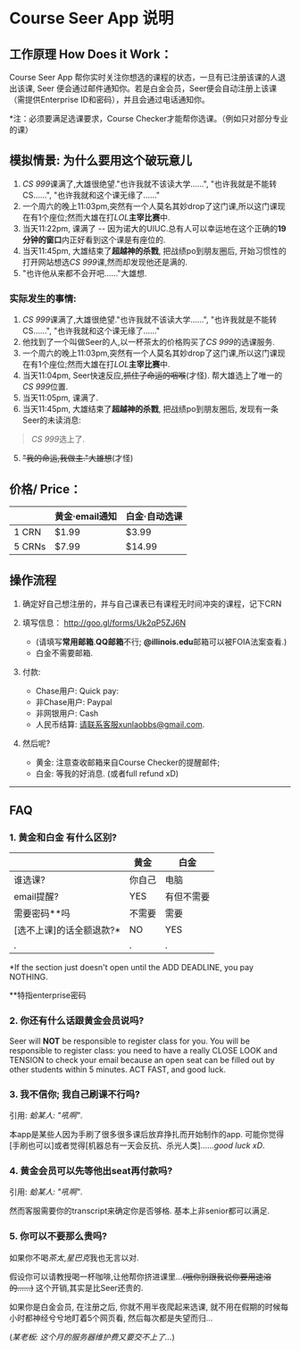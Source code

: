 # Course Seer App 说明

## 工作原理 How Does it Work：

Course Seer App 帮你实时关注你想选的课程的状态，一旦有已注册该课的人退出该课, Seer 便会通过邮件通知你。若是白金会员，Seer便会自动注册上该课（需提供Enterprise ID和密码），并且会通过电话通知你。
 
*注：必须要满足选课要求，Course Checker才能帮你选课。（例如只对部分专业的课）

## 模拟情景: 为什么要用这个破玩意儿
1. *CS 999*课满了,大雄很绝望."也许我就不该读大学……", "也许我就是不能转CS……", "也许我就和这个课无缘了……"
2. 一个周六的晚上11:03pm,突然有一个人莫名其妙drop了这门课,所以这门课现在有1个座位;然而大雄在打*LOL***主宰比赛**中.
3. 当天11:22pm, 课满了 -- 因为诺大的UIUC.总有人可以幸运地在这个正确的**19分钟的窗口**内正好看到这个课是有座位的.
4. 当天11:45pm, 大雄结束了**超越神的杀戮**, 把战绩po到朋友圈后, 开始习惯性的打开网站想选*CS 999*课,然而却发现他还是满的.
5. "也许他从来都不会开吧……"大雄想.


### 实际发生的事情:
1. *CS 999*课满了,大雄很绝望."也许我就不该读大学……", "也许我就是不能转CS……", "也许我就和这个课无缘了……"
2. 他找到了一个叫做Seer的人,以一杯茶太的价格购买了*CS 999*的选课服务.
2. 一个周六的晚上11:03pm,突然有一个人莫名其妙drop了这门课,所以这门课现在有1个座位;然而大雄在打*LOL***主宰比赛**中.
3. 当天11:04pm, Seer快速反应,~~抓住了命运的咽喉~~(才怪). 帮大雄选上了唯一的 *CS 999*位置.
3. 当天11:05pm, 课满了.
4. 当天11:45pm, 大雄结束了**超越神的杀戮**, 把战绩po到朋友圈后, 发现有一条Seer的未读消息:
> *CS 999*选上了.

5. ~~"我的命运,我做主."大雄想~~(才怪)


## 价格/ Price：



|        | 黄金·email通知 | 白金·自动选课 |
|--------|------------|---------|
| 1 CRN  | $1.99      | $3.99   |
| 5 CRNs | $7.99      | $14.99  |

## 操作流程

1. 确定好自己想注册的，并与自己课表已有课程无时间冲突的课程，记下CRN

2. 填写信息： <http://goo.gl/forms/Uk2qP5ZJ6N> 
	* (请填写**常用邮箱**.**QQ邮箱**不行; **@illinois.edu**邮箱可以被FOIA法案查看.)
	* 白金不需要邮箱.

3. 付款:
	* Chase用户: Quick pay: 
	* 非Chase用户: Paypal
	* 非网银用户: Cash
	* 人民币结算: 请联系客服xunlaobbs@gmail.com.

4. 然后呢?
	* 黄金: 注意查收邮箱来自Course Checker的提醒邮件; 
	* 白金: 等我的好消息. (或者full refund xD)

----------------------------

## FAQ

### 1. 黄金和白金 有什么区别?

|        | 黄金 | 白金|
|--------|------------|---------|
| 谁选课? | 你自己    | 电脑   |
| email提醒? | YES     | 有但不需要  |
| 需要密码**吗 | 不需要     | 需要   |
| [选不上课]的话全额退款?* | NO     | YES   |
|.|.|.|


*If the section just doesn't open until the ADD DEADLINE, you pay NOTHING. 

**特指enterprise密码



 	
### 2. 你还有什么话跟黄金会员说吗?
Seer will **NOT** be responsible to register class for you. You will be responsible to register class: you need to have a really CLOSE LOOK and TENSION to check your email because an open seat can be filled out by other students within 5 minutes. ACT FAST, and good luck.

### 3. 我不信你; 我自己刷课不行吗?
引用: *蛤某人: "吼啊"*. 

本app是某些人因为手刷了很多很多课后放弃挣扎而开始制作的app. 可能你觉得[手刷也可以]或者觉得[机器总有一天会反抗、杀光人类]……*good luck xD*. 

### 4. 黄金会员可以先等他出seat再付款吗?
引用: *蛤某人: "吼啊"*. 

然而客服需要你的transcript来确定你是否够格. 基本上非senior都可以满足.

### 5. 你可以不要那么贵吗?
如果你不喝*茶太*,*星巴克*我也无言以对.

假设你可以请教授喝一杯咖啡,让他帮你挤进课里…~~(哦你别跟我说你要用速溶的……)~~ 这个开销,其实是比Seer还贵的.

如果你是白金会员, 在注册之后, 你就不用半夜爬起来选课, 就不用在假期的时候每小时都神经兮兮地盯着5个网页看, 然后每次都是失望而归…

(*某老板: 这个月的服务器维护费又要交不上了...*)

